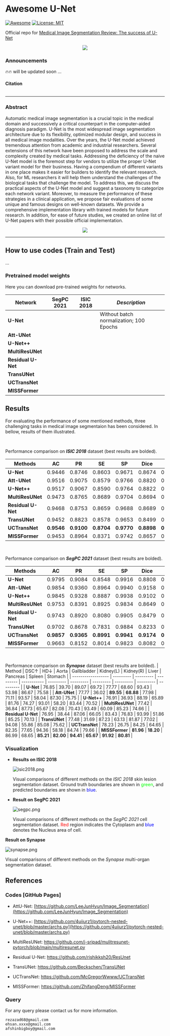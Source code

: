 # Awesome U-Net
[![Awesome](https://cdn.rawgit.com/sindresorhus/awesome/d7305f38d29fed78fa85652e3a63e154dd8e8829/media/badge.svg)](https://github.com/hee9joon/Awesome-Diffusion-Models) 
[![License: MIT](https://img.shields.io/badge/License-MIT-green.svg)](https://opensource.org/licenses/MIT)

Official repo for [Medical Image Segmentation Review: The success of U-Net]()

<p align="center">
<img src=./images/U-Net_Taxonomy.png />
</p>

### Announcements
:fire::fire: will be updated soon ...
#### Citation
```latex

```
---
### Abstract
Automatic medical image segmentation is a crucial topic in the medical domain and successively a critical counterpart in the computer-aided diagnosis paradigm. U-Net is the most widespread image segmentation architecture due to its flexibility, optimized modular design, and success in all medical image modalities. Over the years, the U-Net model achieved tremendous attention from academic and industrial researchers. Several extensions of this network have been proposed to address the scale and complexity created by medical tasks. Addressing the deficiency of the naive U-Net model is the foremost step for vendors to utilize the proper U-Net variant model for their business. Having a compendium of different variants in one place makes it easier for builders to identify the relevant research. Also, for ML researchers it will help them understand the challenges of the biological tasks that challenge the model. To address this, we discuss the practical aspects of the U-Net model and suggest a taxonomy to categorize each network variant. Moreover, to measure the performance of these strategies in a clinical application, we propose fair evaluations of some unique and famous designs on well-known datasets. We provide a comprehensive implementation library with trained models for future research. In addition, for ease of future studies, we created an online list of U-Net papers with their possible official implementation.

<p align="center">
<img src=./images/unet-pipeline.png />
</p>


---
## How to use codes (Train and Test)
...


### Pretrained model weights

Here you can download pre-trained weights for networks.

| Network            | SegPC 2021 | ISIC 2018 | *Description*                           |
| ------------------ | ---------- | --------- | --------------------------------------- |
| **U-Net**          |            |           | Without batch normalization; 100 Epochs |
| **Att-UNet**       |            |           |                                         |
| **U-Net++**        |            |           |                                         |
| **MultiResUNet**   |            |           |                                         |
| **Residual U-Net** |            |           |                                         |
| **TransUNet**      |            |           |                                         |
| **UCTransNet**     |            |           |                                         |
| **MISSFormer**     |            |           |                                         |

## Results
For evaluating the performance of some mentioned methods, three challenging tasks in medical image segmentaion has been considered. In bellow, results of them illustrated.

<br>

Performance comparison on ***ISIC 2018*** dataset (best results are bolded).

| Methods            | AC         | PR         | SE         | SP         | Dice       | IoU        |
| ------------------ | ---------- | ---------- | ---------- | ---------- | ---------- | ---------- |
| **U-Net**          | 0.9446     | 0.8746     | 0.8603     | 0.9671     | 0.8674     | 0.8491     |
| **Att-UNet**       | 0.9516     | 0.9075     | 0.8579     | 0.9766     | 0.8820     | 0.8649     |
| **U-Net++**        | 0.9517     | 0.9067     | 0.8590     | 0.9764     | 0.8822     | 0.8651     |
| **MultiResUNet**   | 0.9473     | 0.8765     | 0.8689     | 0.9704     | 0.8694     | 0.8537     |
| **Residual U-Net** | 0.9468     | 0.8753     | 0.8659     | 0.9688     | 0.8689     | 0.8509     |
| **TransUNet**      | 0.9452     | 0.8823     | 0.8578     | 0.9653     | 0.8499     | 0.8365     |
| **UCTransNet**     | **0.9546** | **0.9100** | **0.8704** | **0.9770** | **0.8898** | **0.8729** |
| **MISSFormer**     | 0.9453     | 0.8964     | 0.8371     | 0.9742     | 0.8657     | 0.8484     |

<br>

Performance comparison on ***SegPC 2021*** dataset (best results are bolded).

| Methods            | AC         | PR         | SE         | SP         | Dice       | IoU        |
| ------------------ | ---------- | ---------- | ---------- | ---------- | ---------- | ---------- |
| **U-Net**          | 0.9795     | 0.9084     | 0.8548     | 0.9916     | 0.8808     | 0.8824     |
| **Att-UNet**       | 0.9854     | 0.9360     | 0.8964     | 0.9940     | 0.9158     | 0.9144     |
| **U-Net++**        | 0.9845     | 0.9328     | 0.8887     | 0.9938     | 0.9102     | 0.9092     |
| **MultiResUNet**   | 0.9753     | 0.8391     | 0.8925     | 0.9834     | 0.8649     | 0.8676     |
| **Residual U-Net** | 0.9743     | 0.8920     | 0.8080     | 0.9905     | 0.8479     | 0.8541     |
| **TransUNet**      | 0.9702     | 0.8678     | 0.7831     | 0.9884     | 0.8233     | 0.8338     |
| **UCTransNet**     | **0.9857** | **0.9365** | **0.8991** | **0.9941** | **0.9174** | **0.9159** |
| **MISSFormer**     | 0.9663     | 0.8152     | 0.8014     | 0.9823     | 0.8082     | 0.8209     |

<br>

Performance comparison on ***Synapse*** dataset (best results are bolded).
| Method             | DSC↑      | HD↓       | Aorta     | Gallbladder | Kidney(L) | Kidney(R) | Liver     | Pancreas  | Spleen    | Stomach   |
| ------------------ | --------- | --------- | --------- | ----------- | --------- | --------- | --------- | --------- | --------- | --------- |
| **U-Net**          | 76.85     | 39.70     | 89.07     | 69.72       | 77.77     | 68.60     | 93.43     | 53.98     | 86.67     | 75.58     |
| **Att-UNet**       | 77.77     | 36.02     | **89.55** | **68.88**   | 77.98     | 71.11     | 93.57     | 58.04     | 87.30     | 75.75     |
| **U-Net++**        | 76.91     | 36.93     | 88.19     | 65.89       | 81.76     | 74.27     | 93.01     | 58.20     | 83.44     | 70.52     |
| **MultiResUNet**   | 77.42     | 36.84     | 87.73     | 65.67       | 82.08     | 70.43     | 93.49     | 60.09     | 85.23     | 74.66     |
| **Residual U-Net** | 76.95     | 38.44     | 87.06     | 66.05       | 83.43     | 76.83     | 93.99     | 51.86     | 85.25     | 70.13     |
| **TransUNet**      | 77.48     | 31.69     | 87.23     | 63.13       | 81.87     | 77.02     | 94.08     | 55.86     | 85.08     | 75.62     |
| **UCTransNet**     | 78.23     | 26.75     | 84.25     | 64.65       | 82.35     | 77.65     | 94.36     | 58.18     | 84.74     | 79.66     |
| **MISSFormer**     | **81.96** | **18.20** | 86.99     | 68.65       | **85.21** | **82.00** | **94.41** | **65.67** | **91.92** | **80.81** |





### Visualization

- **Results on ISIC 2018**
  
  ![isic2018.png](./_imgs/isic2018.png)
  
  Visual comparisons of different methods on the *ISIC 2018* skin lesion segmentation dataset. Ground truth boundaries are shown in <span style="color: #0F0">green</span>, and predicted boundaries are shown in <span style="color:blue">blue</span>.

- **Result on SegPC 2021**
  
  ![segpc.png](./_imgs/segpc.png)
  
  Visual comparisons of different methods on the *SegPC 2021* cell segmentation dataset. <span style="color:red">Red</span> region indicates the Cytoplasm and <span style="color:blue">blue</span> denotes the Nucleus area of cell.

**Result on Synapse**
  
  ![synapse.png](./_imgs/synapse.png)
  
  Visual comparisons of different methods on the *Synapse* multi-organ segmentation dataset.


## References

### Codes [GitHub Pages]

- AttU-Net: [https://github.com/LeeJunHyun/Image_Segmentation](https://github.com/LeeJunHyun/Image_Segmentation)

- U-Net++: [https://github.com/4uiiurz1/pytorch-nested-unet/blob/master/archs.py](https://github.com/4uiiurz1/pytorch-nested-unet/blob/master/archs.py)

- MultiResUNet: https://github.com/j-sripad/mulitresunet-pytorch/blob/main/multiresunet.py

- Residual U-Net: https://github.com/rishikksh20/ResUnet

- TransUNet: https://github.com/Beckschen/TransUNet

- UCTransNet: https://github.com/McGregorWwww/UCTransNet

- MISSFormer: https://github.com/ZhifangDeng/MISSFormer


### Query
For any query please contact us for more information.
```
rezazad68@gmail.com
ehsan.xxxx@gmail.com
afshinbigboy@gmail.com
```
